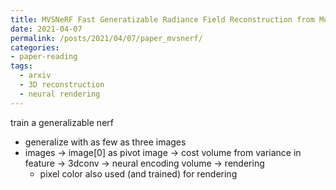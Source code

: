 ```yaml
---
title: MVSNeRF Fast Generatizable Radiance Field Reconstruction from Multi-View Stereo
date: 2021-04-07
permalink: /posts/2021/04/07/paper_mvsnerf/
categories:
- paper-reading
tags:
  - arxiv
  - 3D reconstruction
  - neural rendering
---
```


train a generalizable nerf
- generalize with as few as three images
- images -> image[0] as pivot image -> cost volume from variance in feature -> 3dconv -> neural encoding volume -> rendering
  - pixel color also used (and trained) for rendering